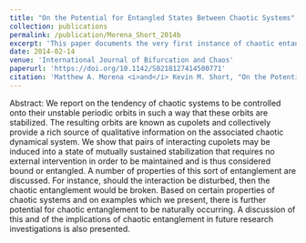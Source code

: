 ```yaml
---
title: "On the Potential for Entangled States Between Chaotic Systems"
collection: publications
permalink: /publication/Morena_Short_2014b
excerpt: 'This paper documents the very first instance of chaotic entanglement ever detected between two chaotic systems from which an analog to quantum entanglement is made.'
date: 2014-02-14
venue: 'International Journal of Bifurcation and Chaos'
paperurl: 'https://doi.org/10.1142/S0218127414500771'
citation: 'Matthew A. Morena <i>and</i> Kevin M. Short, "On the Potential for Entangled States Between Chaotic Systems", International Journal of Bifurcation and Chaos 24(6), 1450077 (2014)'
---
```

Abstract: We report on the tendency of chaotic systems to be controlled onto their unstable periodic orbits in such a way that these orbits are stabilized. The resulting orbits are known as cupolets and collectively provide a rich source of qualitative information on the associated chaotic dynamical system. We show that pairs of interacting cupolets may be induced into a state of mutually sustained stabilization that requires no external intervention in order to be maintained and is thus considered bound or entangled. A number of properties of this sort of entanglement are discussed. For instance, should the interaction be disturbed, then the chaotic entanglement would be broken. Based on certain properties of chaotic systems and on examples which we present, there is further potential for chaotic entanglement to be naturally occurring. A discussion of this and of the implications of chaotic entanglement in future research investigations is also presented.
